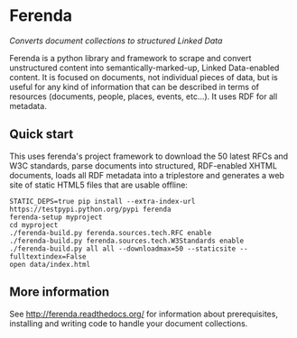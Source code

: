 # Ferenda

_Converts document collections to structured Linked Data_

Ferenda is a python library and framework to scrape and convert
unstructured content into semantically-marked-up, Linked Data-enabled
content. It is focused on documents, not individual pieces of data,
but is useful for any kind of information that can be described in
terms of resources (documents, people, places, events, etc...). It
uses RDF for all metadata.

## Quick start

This uses ferenda's project framework to download the 50 latest RFCs 
and W3C standards, parse documents into structured, RDF-enabled XHTML 
documents, loads all RDF metadata into a triplestore and generates a 
web site of static HTML5 files that are usable offline:

    STATIC_DEPS=true pip install --extra-index-url https://testpypi.python.org/pypi ferenda
    ferenda-setup myproject
    cd myproject
    ./ferenda-build.py ferenda.sources.tech.RFC enable
    ./ferenda-build.py ferenda.sources.tech.W3Standards enable
    ./ferenda-build.py all all --downloadmax=50 --staticsite --fulltextindex=False
    open data/index.html

## More information

See http://ferenda.readthedocs.org/ for information about prerequisites, 
installing and writing code to handle your document collections.
